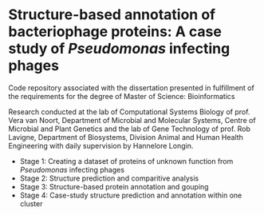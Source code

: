 # Structure-based annotation of bacteriophage proteins:  A case study of *Pseudomonas* infecting phages

Code repository associated with the dissertation presented in fulfillment of the requirements for the degree of Master of Science: Bioinformatics

Research conducted at the lab of Computational Systems Biology of prof. Vera van Noort, Department of Microbial and Molecular Systems, Centre of Microbial and Plant Genetics and the lab of Gene Technology of prof. Rob Lavigne, Department of Biosystems, Division Animal and Human Health Engineering with daily supervision by Hannelore Longin.

- Stage 1: Creating a dataset of proteins of unknown function from *Pseudomonas* infecting phages
- Stage 2: Structure prediction and comparitive analysis
- Stage 3: Structure-based protein annotation and gouping
- Stage 4: Case-study structure prediction and annotation within one cluster

